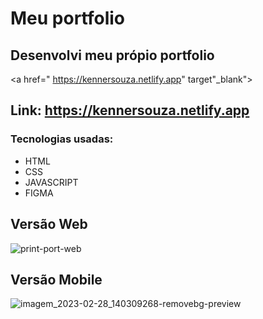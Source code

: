 # Meu portfolio
## Desenvolvi meu própio portfolio

<a href=" https://kennersouza.netlify.app" target"_blank"><h2>Link: https://kennersouza.netlify.app</h2></a>

<h3>Tecnologias usadas:</h3>

<ul>
  <li>HTML</li>
  <li>CSS</li>
  <li>JAVASCRIPT</li>
  <li>FIGMA</li>
</ul>

<h2>Versão Web</h2>

![print-port-web](https://user-images.githubusercontent.com/101514929/221922898-e1583b85-9f13-4279-bdec-b6fd430c339a.PNG)


<h2>Versão Mobile</h2> 

![imagem_2023-02-28_140309268-removebg-preview](https://user-images.githubusercontent.com/101514929/221924978-692f7584-f3b2-4811-bb81-128011478365.png)
